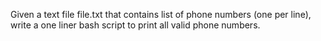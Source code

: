 Given a text file file.txt that contains list of phone numbers (one per line), write a one liner bash script to print all valid phone numbers.

